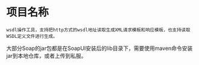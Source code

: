 # 项目名称
    wsdl操作工具，支持把http方式的wsdl地址读取生成XML请求模板和响应模板，也支持读取WSDL定义文件进行生成。
    
大部分Soap的jar包都是在SoapUI安装后的lib目录下，需要使用maven命令安装jar到本地仓库，或者上传到私服。